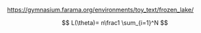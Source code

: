 https://gymnasium.farama.org/environments/toy_text/frozen_lake/  

$$ L(\theta)= n\frac1 \sum_{i=1}^N $$
